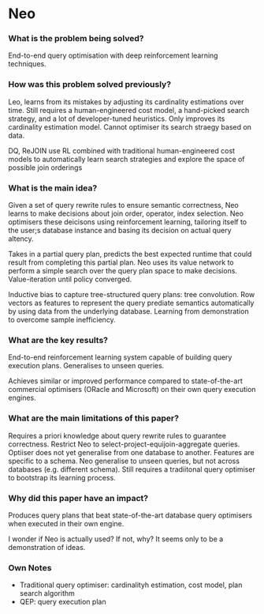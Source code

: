 # Neo

### What is the problem being solved?

End-to-end query optimisation with deep reinforcement learning techniques.

### How was this problem solved previously?

Leo, learns from its mistakes by adjusting its cardinality estimations over time. Still requires a human-engineered cost model, a hand-picked search strategy, and a lot of developer-tuned heuristics. Only improves its cardinality estimation model. Cannot optimiser its search straegy based on data. 

DQ, ReJOIN use RL combined with traditional human-engineered cost models to automatically learn search strategies and explore the space of possible join orderings


### What is the main idea?

Given a set of query rewrite rules to ensure semantic correctness, Neo learns to make decisions about join order, operator, index selection. Neo optimisers these deicisons using reinforcement learning, tailoring itself to the user;s database instance and basing its decision on actual query altency.

Takes in a partial query plan, predicts the best expected runtime that could result from completing this partial plan. Neo uses its value network to perform a simple search over the query plan space to make decisions. Value-iteration until policy converged.

Inductive bias to capture tree-structured query plans: tree convolution. Row vectors as features to represent the query prediate semantics automatically by using data from the underlying database. Learning from demonstration to overcome sample inefficiency.


### What are the key results?

End-to-end reinforcement learning system capable of building query execution plans. Generalises to unseen queries.

Achieves similar or improved performance compared to state-of-the-art commercial optimisers (ORacle and Microsoft) on their own query execution engines. 

### What are the main limitations of this paper?

Requires a priori knowledge about query rewrite rules to guarantee correctness. Restrict Neo to select-project-equijoin-aggregate queries. Optiiser does not yet generalise from one database to another. Features are specific to a schema. Neo generalise to unseen queries, but not across databases (e.g. different schema). Still requires a tradiitonal query optimiser to bootstrap its learning process.

### Why did this paper have an impact?

Produces query plans that beat state-of-the-art database query optimisers when executed in their own engine.

I wonder if Neo is actually used? If not, why? It seems only to be a demonstration of ideas.


### Own Notes

- Traditional query optimiser: cardinalityh estimation, cost model, plan search algorithm
- QEP: query execution plan
